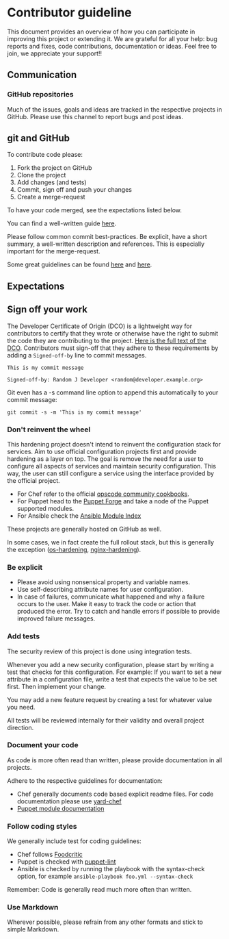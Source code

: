 # Contributor guideline

This document provides an overview of how you can participate in improving this project or extending it. We are grateful for all your help: bug reports and fixes, code contributions, documentation or ideas. Feel free to join, we appreciate your support!!

## Communication

### GitHub repositories

Much of the issues, goals and ideas are tracked in the respective projects in GitHub. Please use this channel to report bugs and post ideas.

## git and GitHub

To contribute code please:

1. Fork the project on GitHub
2. Clone the project
3. Add changes (and tests)
4. Commit, sign off and push your changes
5. Create a merge-request

To have your code merged, see the expectations listed below.

You can find a well-written guide [here](https://help.github.com/articles/fork-a-repo).

Please follow common commit best-practices. Be explicit, have a short summary, a well-written description and references. This is especially important for the merge-request.

Some great guidelines can be found [here](https://wiki.openstack.org/wiki/GitCommitMessages) and [here](http://robots.thoughtbot.com/5-useful-tips-for-a-better-commit-message).

## Expectations

## Sign off your work

The Developer Certificate of Origin (DCO) is a lightweight way for contributors to certify that they wrote or otherwise have the right to submit the code they are contributing to the project.
[Here is the full text of the DCO](https://developercertificate.org/).
Contributors must sign-off that they adhere to these requirements by adding a `Signed-off-by` line to commit messages.

```text
This is my commit message

Signed-off-by: Random J Developer <random@developer.example.org>
```

Git even has a -s command line option to append this automatically to your commit message:

```text
git commit -s -m 'This is my commit message'
```

### Don't reinvent the wheel

This hardening project doesn't intend to reinvent the configuration stack for services. Aim to use official configuration projects first and provide hardening as a layer on top. The goal is remove the need for a user to configure all aspects of services and maintain security configuration. This way, the user can still configure a service using the interface provided by the official project.

- For Chef refer to the official [opscode community cookbooks](http://community.opscode.com/cookbooks).
- For Puppet head to the [Puppet Forge](https://forge.puppetlabs.com/) and take a node of the Puppet supported modules.
- For Ansible check the [Ansible Module Index](http://docs.ansible.com/list_of_all_modules.html)

These projects are generally hosted on GitHub as well.

In some cases, we in fact create the full rollout stack, but this is generally the exception ([os-hardening](https://github.com/TelekomLabs/chef-os-hardening), [nginx-hardening](https://github.com/TelekomLabs/chef-nginx-hardening)).

### Be explicit

- Please avoid using nonsensical property and variable names.
- Use self-describing attribute names for user configuration.
- In case of failures, communicate what happened and why a failure occurs to the user. Make it easy to track the code or action that produced the error. Try to catch and handle errors if possible to provide improved failure messages.

### Add tests

The security review of this project is done using integration tests.

Whenever you add a new security configuration, please start by writing a test that checks for this configuration. For example: If you want to set a new attribute in a configuration file, write a test that expects the value to be set first. Then implement your change.

You may add a new feature request by creating a test for whatever value you need.

All tests will be reviewed internally for their validity and overall project direction.

### Document your code

As code is more often read than written, please provide documentation in all projects.

Adhere to the respective guidelines for documentation:

- Chef generally documents code based explicit readme files. For code documentation please use [yard-chef](https://github.com/rightscale/yard-chef)
- [Puppet module documentation](http://docs.puppetlabs.com/puppet/latest/reference/modules_documentation.html)

### Follow coding styles

We generally include test for coding guidelines:

- Chef follows [Foodcritic](http://acrmp.github.io/foodcritic/)
- Puppet is checked with [puppet-lint](http://puppet-lint.com/checks/)
- Ansible is checked by running the playbook with the syntax-check option, for example `ansible-playbook foo.yml --syntax-check`

Remember: Code is generally read much more often than written.

### Use Markdown

Wherever possible, please refrain from any other formats and stick to simple Markdown.
